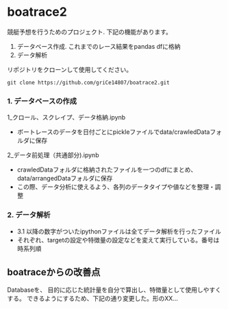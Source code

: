 # boatrace2
競艇予想を行うためのプロジェクト. 下記の機能があります。
1. データベース作成. これまでのレース結果をpandas dfに格納
2. データ解析

リポジトリをクローンして使用してください。

`git clone https://github.com/griCe14807/boatrace2.git`

### 1. データベースの作成
1_クロール、スクレイプ、データ格納.ipynb
- ボートレースのデータを日付ごとにpickleファイルでdata/crawledDataフォルダに保存

2_データ前処理（共通部分).ipynb
-  crawledDataフォルダに格納されたファイルを一つのdfにまとめ、data/arrangedDataフォルダに保存
- この際、データ分析に使えるよう、各列のデータタイプや値などを整理・調整

### 2. データ解析
- 3.1 以降の数字がついたipythonファイルは全てデータ解析を行ったファイル
- それぞれ、targetの設定や特徴量の設定などを変えて実行している。番号は時系列順


## boatraceからの改善点
Databaseを、
目的に応じた統計量を自分で算出し、特徴量として使用しやすくする。
できるようにするため、下記の通り変更した。形のXX...